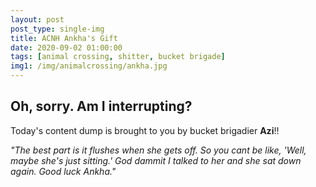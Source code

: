```yaml
---
layout: post
post_type: single-img
title: ACNH Ankha's Gift
date: 2020-09-02 01:00:00
tags: [animal crossing, shitter, bucket brigade]
img1: /img/animalcrossing/ankha.jpg
---
```

## Oh, sorry. Am I interrupting?

Today's content dump is brought to you by bucket brigadier **Azi**!! 

*"The best part is it flushes when she gets off. So you cant be like, 'Well, maybe she's just sitting.' God dammit I talked to her and she sat down again. Good luck Ankha."*

